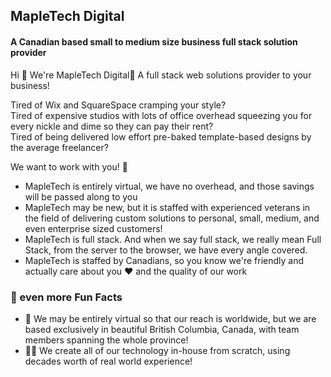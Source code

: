 ## MapleTech Digital 
#### A Canadian based small to medium size business full stack solution provider 

Hi 👋 We're MapleTech Digital🍁 A full stack web solutions provider to your business! 

Tired of Wix and SquareSpace cramping your style?  
Tired of expensive studios with lots of office overhead squeezing you for every nickle and dime so they can pay their rent?  
Tired of being delivered low effort pre-baked template-based designs by the average freelancer?  

We want to work with you! 🤝 

- MapleTech is entirely virtual, we have no overhead, and those savings will be passed along to you 
- MapleTech may be new, but it is staffed with experienced veterans in the field of delivering custom solutions to personal, small, medium, and even enterprise sized customers!
- MapleTech is full stack. And when we say full stack, we really mean Full Stack, from the server to the browser, we have every angle covered.
- MapleTech is staffed by Canadians, so you know we're friendly and actually care about you ♥ and the quality of our work 

### 🍿 even more Fun Facts 
  - 🍁 We may be entirely virtual so that our reach is worldwide, but we are based exclusively in beautiful British Columbia, Canada, with team members spanning the whole province!
  - 👨‍💻 We create all of our technology in-house from scratch, using decades worth of real world experience!
    



<!--

**Here are some ideas to get you started:**

🙋‍♀️ A short introduction - what is your organization all about?
🌈 Contribution guidelines - how can the community get involved?
👩‍💻 Useful resources - where can the community find your docs? Is there anything else the community should know?
🧙 Remember, you can do mighty things with the power of [Markdown](https://docs.github.com/github/writing-on-github/getting-started-with-writing-and-formatting-on-github/basic-writing-and-formatting-syntax)
-->

